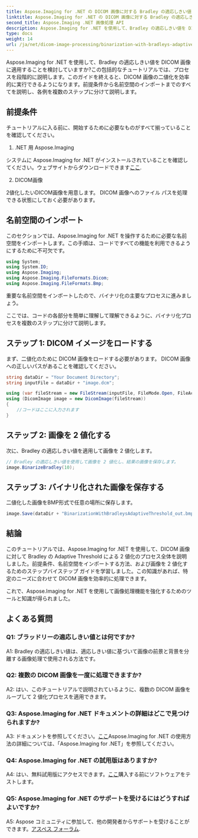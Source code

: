 ```yaml
---
title: Aspose.Imaging for .NET の DICOM 画像に対する Bradley の適応しきい値による 2 値化
linktitle: Aspose.Imaging for .NET の DICOM 画像に対する Bradley の適応しきい値による 2 値化
second_title: Aspose.Imaging .NET 画像処理 API
description: Aspose.Imaging for .NET を使用して、Bradley の適応しきい値を DICOM 画像に適用する方法を学びます。ステップバイステップのガイドで二値化が簡単に行えます。
type: docs
weight: 14
url: /ja/net/dicom-image-processing/binarization-with-bradleys-adaptive-threshold-on-dicom-image/
---
```

Aspose.Imaging for .NET を使用して、Bradley の適応しきい値を DICOM 画像に適用することを検討していますか?この包括的なチュートリアルでは、プロセスを段階的に説明します。このガイドを終えると、DICOM 画像の二値化を効率的に実行できるようになります。前提条件から名前空間のインポートまでのすべてを説明し、各例を複数のステップに分けて説明します。

## 前提条件

チュートリアルに入る前に、開始するために必要なものがすべて揃っていることを確認してください。

1. .NET 用 Aspose.Imaging

システムに Aspose.Imaging for .NET がインストールされていることを確認してください。ウェブサイトからダウンロードできます[ここ](https://releases.aspose.com/imaging/net/).

2. DICOM画像

2値化したいDICOM画像を用意します。 DICOM 画像へのファイル パスを処理できる状態にしておく必要があります。

## 名前空間のインポート

このセクションでは、Aspose.Imaging for .NET を操作するために必要な名前空間をインポートします。この手順は、コードですべての機能を利用できるようにするために不可欠です。


```csharp
using System;
using System.IO;
using Aspose.Imaging;
using Aspose.Imaging.FileFormats.Dicom;
using Aspose.Imaging.FileFormats.Bmp;
```

重要な名前空間をインポートしたので、バイナリ化の主要なプロセスに進みましょう。

ここでは、コードの各部分を簡単に理解して理解できるように、バイナリ化プロセスを複数のステップに分けて説明します。

## ステップ 1: DICOM イメージをロードする

まず、二値化のために DICOM 画像をロードする必要があります。 DICOM 画像への正しいパスがあることを確認してください。

```csharp
string dataDir = "Your Document Directory";
string inputFile = dataDir + "image.dcm";

using (var fileStream = new FileStream(inputFile, FileMode.Open, FileAccess.Read))
using (DicomImage image = new DicomImage(fileStream))
{
    //コードはここに入力されます
}
```

## ステップ 2: 画像を 2 値化する

次に、Bradley の適応しきい値を適用して画像を 2 値化します。

```csharp
// Bradley の適応しきい値を使用して画像を 2 値化し、結果の画像を保存します。
image.BinarizeBradley(10);
```

## ステップ 3: バイナリ化された画像を保存する

二値化した画像をBMP形式で任意の場所に保存します。

```csharp
image.Save(dataDir + "BinarizationWithBradleysAdaptiveThreshold_out.bmp", new BmpOptions());
```

## 結論

このチュートリアルでは、Aspose.Imaging for .NET を使用して、DICOM 画像に対して Bradley の Adaptive Threshold による 2 値化のプロセス全体を説明しました。前提条件、名前空間をインポートする方法、および画像を 2 値化するためのステップバイステップ ガイドを学習しました。この知識があれば、特定のニーズに合わせて DICOM 画像を効率的に処理できます。

これで、Aspose.Imaging for .NET を使用して画像処理機能を強化するためのツールと知識が得られました。

## よくある質問

### Q1: ブラッドリーの適応しきい値とは何ですか?

A1: Bradley の適応しきい値は、適応しきい値に基づいて画像の前景と背景を分離する画像処理で使用される方法です。

### Q2: 複数の DICOM 画像を一度に処理できますか?

A2: はい、このチュートリアルで説明されているように、複数の DICOM 画像をループして 2 値化プロセスを適用できます。

### Q3: Aspose.Imaging for .NET ドキュメントの詳細はどこで見つけられますか?

 A3: ドキュメントを参照してください。[ここ](https://reference.aspose.com/imaging/net/)Aspose.Imaging for .NET の使用方法の詳細については、「Aspose.Imaging for .NET」を参照してください。

### Q4: Aspose.Imaging for .NET の試用版はありますか?

 A4: はい、無料試用版にアクセスできます。[ここ](https://releases.aspose.com/)購入する前にソフトウェアをテストします。

### Q5: Aspose.Imaging for .NET のサポートを受けるにはどうすればよいですか?

 A5: Aspose コミュニティに参加して、他の開発者からサポートを受けることができます。[アスペス フォーラム](https://forum.aspose.com/).